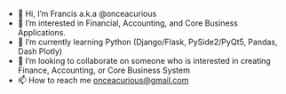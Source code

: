 - 👋 Hi, I’m Francis a.k.a @onceacurious
- 👀 I’m interested in Financial, Accounting, and Core Business Applications.
- 🌱 I’m currently learning Python (Django/Flask, PySide2/PyQt5, Pandas, Dash Plotly)
- 💞️ I’m looking to collaborate on someone who is interested in creating Finance, Accounting, or Core Business System
- 📫 How to reach me onceacurious@gmail.com

<!---
onceacurious/onceacurious is a ✨ special ✨ repository because its `README.md` (this file) appears on your GitHub profile.
You can click the Preview link to take a look at your changes.
--->
